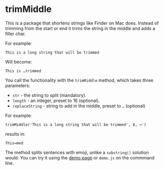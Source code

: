 # trimMiddle    

This is a package that shortens strings like Finder on Mac does. Instead of trimming from the start or end it trims the string in the middle and adds a filler char.

For example:

`This is a long string that will be trimmed`

Will become: 

`This is …trimmed`

You call the functionality with the `trimMiddle` method, which takes three parameters: 

* `str` - the string to split (mandatory).
* `length` - an integer, preset to 16 (optional).
* `replaceString` - string to add in the middle, preset to `…` (optional)

For example: 

`trimMiddle('This is a long string that will be trimmed', 8, ↔')`

results in:

`This↔med`

The method splits sentences with emoji, unlike a `substring()` solution would. You can try it using the [demo page](https://codepo8.github.io/trimMiddle/demo.html) or `demo.js` on the commmand line.  



